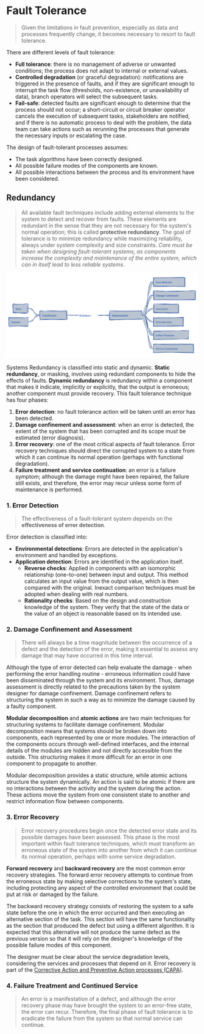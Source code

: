 # Fault Tolerance
> Given the limitations in fault prevention, especially as data and processes frequently change, it becomes necessary to resort to fault tolerance.

There are different levels of fault tolerance:
* **Full tolerance**: there is no management of adverse or unwanted conditions; the process does not adapt to internal or external values.
* **Controlled degradation** (or graceful degradation): notifications are triggered in the presence of faults, and if they are significant enough to interrupt the task flow (thresholds, non-existence, or unavailability of data), branch operators will select the subsequent tasks.
* **Fail-safe**: detected faults are significant enough to determine that the process should not occur; a short-circuit or circuit breaker operator cancels the execution of subsequent tasks, stakeholders are notified, and if there is no automatic process to deal with the problem, the data team can take actions such as rerunning the processes that generate the necessary inputs or escalating the case.

The design of fault-tolerant processes assumes:
* The task algorithms have been correctly designed.
* All possible failure modes of the components are known.
* All possible interactions between the process and its environment have been considered.

## Redundancy
> All available fault techniques include adding external elements to the system to detect and recover from faults. These elements are redundant in the sense that they are not necessary for the system's normal operation; this is called **protective redundancy**. The goal of tolerance is to minimize redundancy while maximizing reliability, always under system complexity and size constraints. *Care must be taken when designing fault-tolerant systems, as components increase the complexity and maintenance of the entire system, which can in itself lead to less reliable systems*.

<p align="center">
  <img src="../../assets/concepts/systems-reliability/fault_tolerance_v1.svg" alt="Systems Reliability - Mechanisms - Fault Tolerance - Redudancy">
</p>

Systems Redundancy is classified into static and dynamic. **Static redundancy**, or masking, involves using redundant components to hide the effects of faults. **Dynamic redundancy** is redundancy within a component that makes it indicate, implicitly or explicitly, that the output is erroneous; another component must provide recovery. This fault tolerance technique has four phases:

1. **Error detection**: no fault tolerance action will be taken until an error has been detected.
2. **Damage confinement and assessment**: when an error is detected, the extent of the system that has been corrupted and its scope must be estimated (error diagnosis).
3. **Error recovery**: one of the most critical aspects of fault tolerance. Error recovery techniques should direct the corrupted system to a state from which it can continue its normal operation (perhaps with functional degradation).
4. **Failure treatment and service continuation**: an error is a failure symptom; although the damage might have been repaired, the failure still exists, and therefore, the error may recur unless some form of maintenance is performed.

### 1. Error Detection
> The effectiveness of a fault-tolerant system depends on the **effectiveness of error detection**.

Error detection is classified into:
* **Environmental detections**: Errors are detected in the application's environment and handled by exceptions.
* **Application detection**: Errors are identified in the application itself.
  * **Reverse checks**: Applied in components with an isomorphic relationship (one-to-one) between input and output. This method calculates an input value from the output value, which is then compared with the original. Inexact comparison techniques must be adopted when dealing with real numbers.
  * **Rationality checks**: Based on the design and construction knowledge of the system. They verify that the state of the data or the value of an object is reasonable based on its intended use.

### 2. Damage Confinement and Assessment
> There will always be a time magnitude between the occurrence of a defect and the detection of the error, making it essential to assess any damage that may have occurred in this time interval.

Although the type of error detected can help evaluate the damage - when performing the error handling routine - erroneous information could have been disseminated through the system and its environment. Thus, damage assessment is directly related to the precautions taken by the system designer for damage confinement. Damage confinement refers to structuring the system in such a way as to minimize the damage caused by a faulty component.

**Modular decomposition** and **atomic actions** are two main techniques for structuring systems to facilitate damage confinement. Modular decomposition means that systems should be broken down into components, each represented by one or more modules. The interaction of the components occurs through well-defined interfaces, and the internal details of the modules are hidden and not directly accessible from the outside. This structuring makes it more difficult for an error in one component to propagate to another.

Modular decomposition provides a static structure, while atomic actions structure the system dynamically. An action is said to be atomic if there are no interactions between the activity and the system during the action. These actions move the system from one consistent state to another and restrict information flow between components.

### 3. Error Recovery
> Error recovery procedures begin once the detected error state and its possible damages have been assessed. This phase is the most important within fault tolerance techniques, which must transform an erroneous state of the system into another from which it can continue its normal operation, perhaps with some service degradation.

**Forward recovery** and **backward recovery** are the most common error recovery strategies. The forward error recovery attempts to continue from the erroneous state by making selective corrections to the system's state, including protecting any aspect of the controlled environment that could be put at risk or damaged by the failure.

The backward recovery strategy consists of restoring the system to a safe state before the one in which the error occurred and then executing an alternative section of the task. This section will have the same functionality as the section that produced the defect but using a different algorithm. It is expected that this alternative will not produce the same defect as the previous version so that it will rely on the designer's knowledge of the possible failure modes of this component.

The designer must be clear about the service degradation levels, considering the services and processes that depend on it. Error recovery is part of the [Corrective Action and Preventive Action processes (CAPA)](./corrective_actions.md).

### 4. Failure Treatment and Continued Service
> An error is a manifestation of a defect, and although the error recovery phase may have brought the system to an error-free state, the error can recur. Therefore, the final phase of fault tolerance is to eradicate the failure from the system so that normal service can continue.
